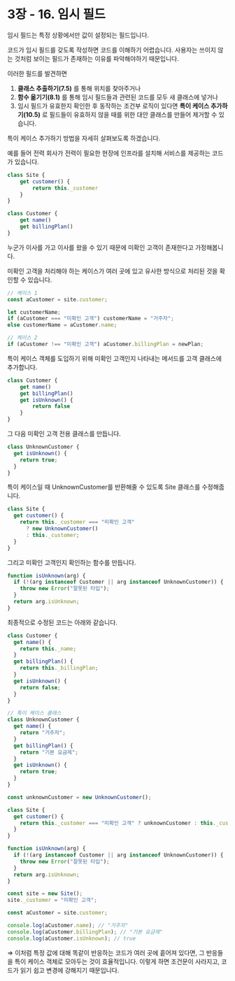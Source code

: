 # 3장 - 16. 임시 필드

임시 필드는 특정 상황에서만 값이 설정되는 필드입니다.

코드가 임시 필드를 갖도록 작성하면 코드를 이해하기 어렵습니다. 사용자는 쓰이지 않는 것처럼 보이는 필드가 존재하는 이유를 파악해야하기 때문입니다.

이러한 필드를 발견하면

1. **클래스 추출하기(7.5)** 를 통해 위치를 찾아주거나
2. **함수 옮기기(8.1)** 를 통해 임시 필드들과 관련된 코드를 모두 새 클래스에 넣거나
3. 임시 필드가 유효한지 확인한 후 동작하는 조건부 로직이 있다면 **특이 케이스 추가하기(10.5)** 로 필드들이 유효하지 않을 때를 위한 대안 클래스를 만들어 제거할 수 있습니다.

특이 케이스 추가하기 방법을 자세히 살펴보도록 하겠습니다.

예를 들어 전력 회사가 전력이 필요한 현장에 인프라를 설치해 서비스를 제공하는 코드가 있습니다.

```jsx
class Site {
	get customer() {
		return this._customer
	}
}

class Customer {
	get name()
	get billingPlan()
}
```

누군가 이사를 가고 이사를 왔을 수 있기 때문에 미확인 고객이 존재한다고 가정해봅니다.

미확인 고객을 처리해야 하는 케이스가 여러 곳에 있고 유사한 방식으로 처리된 것을 확인할 수 있습니다.

```jsx
// 케이스 1
const aCustomer = site.customer;

let customerName;
if (aCustomer === "미확인 고객") customerName = "거주자";
else customerName = aCustomer.name;

// 케이스 2
if (aCustomer !== "미확인 고객") aCustomer.billingPlan = newPlan;
```

특이 케이스 객체를 도입하기 위해 미확인 고객인지 나타내는 메서드를 고객 클래스에 추가합니다.

```jsx
class Customer {
	get name()
	get billingPlan()
	get isUnknown() {
		return false
	}
}
```

그 다음 미확인 고객 전용 클래스를 만듭니다.

```jsx
class UnknownCustomer {
  get isUnknown() {
    return true;
  }
}
```

특이 케이스일 때 UnknownCustomer를 반환해줄 수 있도록 Site 클래스를 수정해줍니다.

```jsx
class Site {
  get customer() {
    return this._customer === "미확인 고객"
      ? new UnknownCustomer()
      : this._customer;
  }
}
```

그리고 미확인 고객인지 확인하는 함수를 만듭니다.

```jsx
function isUnknown(arg) {
  if (!(arg instanceof Customer || arg instanceof UnknownCustomer)) {
    throw new Error("잘못된 타입");
  }
  return arg.isUnknown;
}
```

최종적으로 수정된 코드는 아래와 같습니다.

```jsx
class Customer {
  get name() {
    return this._name;
  }
  get billingPlan() {
    return this._billingPlan;
  }
  get isUnknown() {
    return false;
  }
}

// 특이 케이스 클래스
class UnknownCustomer {
  get name() {
    return "거주자";
  }
  get billingPlan() {
    return "기본 요금제";
  }
  get isUnknown() {
    return true;
  }
}

const unknownCustomer = new UnknownCustomer();

class Site {
  get customer() {
    return this._customer === "미확인 고객" ? unknownCustomer : this._customer;
  }
}

function isUnknown(arg) {
  if (!(arg instanceof Customer || arg instanceof UnknownCustomer)) {
    throw new Error("잘못된 타입");
  }
  return arg.isUnknown;
}
```

```jsx
const site = new Site();
site._customer = "미확인 고객";

const aCustomer = site.customer;

console.log(aCustomer.name); // "거주자"
console.log(aCustomer.billingPlan); // "기본 요금제"
console.log(aCustomer.isUnknown); // true
```

⇒ 이처럼 특정 값에 대해 똑같이 반응하는 코드가 여러 곳에 흩어져 있다면, 그 반응들을 특이 케이스 객체로 모아두는 것이 효율적입니다. 이렇게 하면 조건문이 사라지고, 코드가 읽기 쉽고 변경에 강해지기 때문입니다.
